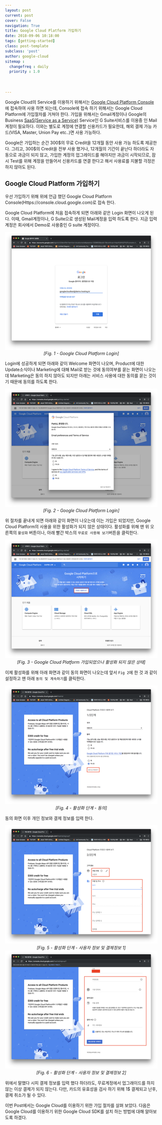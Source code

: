 ```yaml
---
layout: post
current: post
cover: False
navigation: True
title: Google Cloud Platform 가입하기
date: 2018-09-06 10:18:00
tags: [getting-started]
class: post-template
subclass: 'post'
author: google-cloud
sitemap :
  changefreq : daily
  priority : 1.0



---
```




Google Cloud의 Service를 이용하기 위해서는 [Google Cloud Platform Console](https://console.cloud.google.com/)에 접속하여 사용 하면 되는데, Console에 접속 하기 위해서는 Google Cloud Platform에 가입절차를 거쳐야 한다. 가입을 위해서는 Gmail계정이나 Google의 Business [SaaS(Service as a Service)](https://ko.wikipedia.org/wiki/%EC%84%9C%EB%B9%84%EC%8A%A4%EB%A1%9C%EC%84%9C%EC%9D%98_%EC%86%8C%ED%94%84%ED%8A%B8%EC%9B%A8%EC%96%B4) Service인 G Suite서비스를 이용중 인 Mail계정이 필요하다. 이와는 별도로 계정에 연결할 신용카드가 필요한데, 해외 결제 가능 카드(VISA, Master, Union Pay etc..)면 사용 가능하다. 

Google은 가입하는 순간 300\$의 무료 Credit을 12개월 동안 사용 가능 하도록 제공한다. 그리고, 300\$의 Credit을 전부 사용 했거나, 12개월의 기간이 끝난다 하더라도 자동으로 과금이 되지 않고, 가입한 계정의 업그레이드를 해야지만 과금이 시작되므로, 잠시 Test를 위해 계정을 만들어서 신용카드를 연결 한다고 해서 사용료를 지불할 걱정은 하지 않아도 된다. 

## Google Cloud Platform 가입하기

우선 가입하기 위해 위에 언급 했던 Google Cloud Platform Console(Https://console.cloud.google.com)로 접속 한다.

Google Cloud Platform에 처음 접속하게 되면 아래와 같은 Login 화면이 나오게 된다. 이때, Gmail계정이나, G Suite으로 생성된 Mail계정을 입력 하도록 한다. 지금 입력 계정은 회사에서 Demo로 사용중인 G suite 계정이다. 

<center>
    <img src="../images/google-cloud-join-in/login1.png"/>
    <br/>
    <em>[Fig. 1 - Google Cloud Platform Login]</em>
</center>

Login에 성공하게 되면 아래와 같이 Welcome 화면이 나오며, Product에 대한 Update소식이나 Marketing에 대해 Mail로 받는 것에 동의여부를 묻는 화면이 나오는데 Marketing은 동의 하지 않아도 되지만 아래는 서비스 사용에 대한 동의를 묻는 것이기 때문에 동의를 하도록 한다. 

<center>
    <img src="../images/google-cloud-join-in/login2.png"/>
    <br/>
    <em>[Fig. 2 - Google Cloud Platform Login]</em>
</center>



위 절차를 끝내게 되면 아래와 같이 화면이 나오는데 이는 가입은 되었지만, Google Cloud Platform의 사용을 위한 활성화가 되지 않은 상태이다. 활성화를 위해 맨 위 오른쪽의 `활성화` 버튼이나, 아래 빨간 박스의 `무료로 사용해 보기`버튼을 클릭한다. 

<center>
    <img src="../images/google-cloud-join-in/login3.png"/>
    <br/>
    <em>[Fig. 3 - Google Cloud Platform 가입되었으나 활성화 되지 않은 상태]</em>
</center>



이제 활성화를 위해 아래 화면과 같이 동의 화면이 나오는데 앞서 `Fig 2`에 한 것 과 같이 설정하고 맨 아래 `동의 및 계속하기`를 클릭한다. 

<center>
    <img src="../images/google-cloud-join-in/join-in-1.png"/>
    <br/>
    <em>[Fig. 4 - 활성화 단계 - 동의]</em>
</center>



동의 화면 이후 개인 정보와 결제 정보를 입력 한다. 

<center>
    <img src="../images/google-cloud-join-in/join-in-2.png"/>
    <br/>
    <em>[Fig. 5 - 활성화 단계 - 사용자 정보 및 결제정보 1]</em>
</center>

<center>
    <img src="../images/google-cloud-join-in/join-in-3.png"/>
    <br/>
    <em>[Fig. 6 - 활성화 단계 - 사용자 정보 및 결제정보 2]</em>
</center>

위에서 말했다 시피 결제 정보를 입력 했다 하더라도, 무료계정에서 업그래이드를 하지 않는 이상 결제가 되지 않는다. 다만, 카드의 유효성을 검사 하기 위해 1$ 결제되고 난후, 결제 취소가 될 수 있다. 



 이번 Post에서는 Google Cloud를 이용하기 위한 가입 절차를 살펴 보았다. 다음은 Google Cloud를 이용하기 위한 Google Cloud SDK를 설치 하는 방법에 대해 알아보도록 하겠다.





